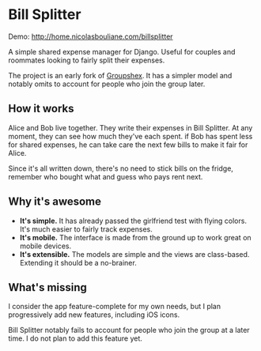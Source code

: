 Bill Splitter
=============

Demo: http://home.nicolasbouliane.com/billsplitter

A simple shared expense manager for Django. Useful for couples and roommates looking to fairly split their expenses.

The project is an early fork of [Groupshex](https://github.com/lracicot/groupshex). It has a simpler model and notably omits to account for people who join the group later.

How it works
------------

Alice and Bob live together. They write their expenses in Bill Splitter. At any moment, they can see how much 
they've each spent. if Bob has spent less for shared expenses, he can take care the next few bills to make it fair for Alice.

Since it's all written down, there's no need to stick bills on the fridge, remember who bought what and guess who pays
rent next.

Why it's awesome
----------------

* **It's simple.** It has already passed the girlfriend test with flying colors. It's much easier to fairly track expenses.
* **It's mobile.** The interface is made from the ground up to work great on mobile devices.
* **It's extensible.** The models are simple and the views are class-based. Extending it should be a no-brainer.

What's missing
--------------

I consider the app feature-complete for my own needs, but I plan progressively add new features, including iOS icons.

Bill Splitter notably fails to account for people who join the group at a later time. I do not plan to add this feature yet.
